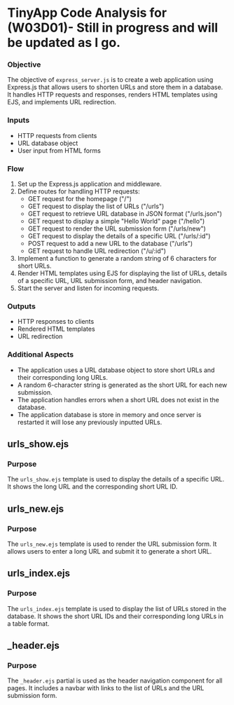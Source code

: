 # TinyApp Code Analysis for (W03D01)- Still in progress and will be updated as I go. 

### Objective
The objective of `express_server.js` is to create a web application using Express.js that allows users to shorten URLs and store them in a database. It handles HTTP requests and responses, renders HTML templates using EJS, and implements URL redirection.

### Inputs
- HTTP requests from clients
- URL database object
- User input from HTML forms

### Flow
1. Set up the Express.js application and middleware.
2. Define routes for handling HTTP requests:
   - GET request for the homepage ("/")
   - GET request to display the list of URLs ("/urls")
   - GET request to retrieve URL database in JSON format ("/urls.json")
   - GET request to display a simple "Hello World" page ("/hello")
   - GET request to render the URL submission form ("/urls/new")
   - GET request to display the details of a specific URL ("/urls/:id")
   - POST request to add a new URL to the database ("/urls")
   - GET request to handle URL redirection ("/u/:id")
3. Implement a function to generate a random string of 6 characters for short URLs.
4. Render HTML templates using EJS for displaying the list of URLs, details of a specific URL, URL submission form, and header navigation.
5. Start the server and listen for incoming requests.

### Outputs
- HTTP responses to clients
- Rendered HTML templates
- URL redirection

### Additional Aspects
- The application uses a URL database object to store short URLs and their corresponding long URLs.
- A random 6-character string is generated as the short URL for each new submission.
- The application handles errors when a short URL does not exist in the database.
- The application database is store in memory and once server is restarted it will lose any previously inputted URLs.

## urls_show.ejs

### Purpose
The `urls_show.ejs` template is used to display the details of a specific URL. It shows the long URL and the corresponding short URL ID.

## urls_new.ejs

### Purpose
The `urls_new.ejs` template is used to render the URL submission form. It allows users to enter a long URL and submit it to generate a short URL.

## urls_index.ejs

### Purpose
The `urls_index.ejs` template is used to display the list of URLs stored in the database. It shows the short URL IDs and their corresponding long URLs in a table format.

## _header.ejs

### Purpose
The `_header.ejs` partial is used as the header navigation component for all pages. It includes a navbar with links to the list of URLs and the URL submission form.
